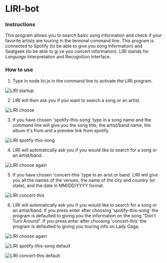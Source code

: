 # LIRI-bot

### Instructions

This program allows you to search basic song information and check if your favorite artists are touring in the terminal command line. This program is connected to Spotify (to be able to give you song information) and Seatgeek (to be able to gi ve you concert information). LIRI stands for _Language_ Interpretation and Recognition Interface.

### How to use

1. Type in node liri.js in the command line to activate the LIRI program.

![LIRI startup](rfreeb/Bootcamp_Week_11/NUEVA201907FSF3/11-js-constructors/liri_1.png)

2. LIRI will then ask you if you want to search a song or an artist.

![LIRI choose](rfreeb/Bootcamp_Week_11/NUEVA201907FSF3/11-js-constructors/LIRI-bot/liri_1.png)

3. If you have chosen 'spotify-this-song' type in a song name and the command line will give you the song title, the artist/band name, the album it's from and a preview link from spotify.

![LIRI spotify-this-song](rfreeb/Bootcamp_Week_11/NUEVA201907FSF3/11-js-constructors/LIRI-bot/liri_2.png)

4. LIRI will automatically ask you if you would like to search for a song or an artist/band.

![LIRI choose again](rfreeb/Bootcamp_Week_11/NUEVA201907FSF3/11-js-constructors/LIRI-bot/liri_2.png)

5. If you have chosen 'concert-this' type in an arist or band. LIRI will give you all the names of the venues, the name of the city and country (or state), and the date in MM/DD/YYYY format.

![LIRI concert-this](rfreeb/Bootcamp_Week_11/NUEVA201907FSF3/11-js-constructors/LIRI-bot/liri_3.png)

6. LIRI will automatically ask you if you would like to search for a song or an artist/band. If you press enter after choosing 'spotify-this-song' the program is defaulted to giving you the information on the song "Don't Turn Around". If you press enter after choosing 'concert-this' the program is defaulted to giving you touring info on Lady Gaga.

![LIRI choose again](rfreeb/Bootcamp_Week_11/NUEVA201907FSF3/11-js-constructors/LIRI-bot/liri_4.png)

![LIRI spotify-this-song default](rfreeb/Bootcamp_Week_11/NUEVA201907FSF3/11-js-constructors/LIRI-bot/liri_5.png)

![LIRI concert-this default](rfreeb/Bootcamp_Week_11/NUEVA201907FSF3/11-js-constructors/LIRI-bot/liri_6.png)

